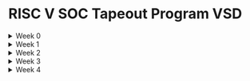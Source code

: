 
# RISC V SOC Tapeout Program VSD

<details>
  <summary>Week 0 </summary>

# Week 0 - Tools Installation

### **System Requirements**
- 6 GB RAM
- 50 GB HDD
- Ubuntu 20.04 or higher
- 4 vCPU

### <ins>**Yosys**</ins>
```bash
$ sudo apt-get update
$ git clone https://github.com/YosysHQ/yosys.git
$ cd yosys
$ sudo apt install make (If make is not installed please install it)
$ sudo apt-get install build-essential clang bison flex \
libreadline-dev gawk tcl-dev libffi-dev git \
graphviz xdot pkg-config python3 libboost-system-dev \
libboost-python-dev libboost-filesystem-dev zlib1g-dev
$ make config-gcc
$ make
$ sudo make install
```
![Alt Text](Images/Yosys.png)

### <ins>**Icarus Verilog**</ins>
```bash
$ sudo apt-get update
$ sudo apt-get install iverilog
```
![Alt Text](Images/IcarusVerilog.png)

### <ins>**Gtkwave**</ins>
```bash
$ sudo apt-get update
$ sudo apt install gtkwave
```
![Alt Text](Images/gtkwave.png)

</details>

<details>
  <summary>Week 1 </summary>


   <details>
       <summary>Day 1 </summary>

## **Day 1 - Introduction to Verilog RTL Design and Synthesis**

### <ins>**Introduction to open-source simulator Iverilog**</ins>

Folder structure of the git clone:
- `lib` - will contain sky130 standard cell library
- `my_lib/verilog_models` - will contain standard cell verilog model
- `verilog_files` -contains the lab experiments source files

![Alt Text](Images/IverilogFlow.png)


Example of a design good_mux.v 

```
module good_mux (input i0 , input i1 , input sel , output reg y);
always @ (*)
begin
	if(sel)
		y <= i1;
	else 
		y <= i0;
end
endmodule
```
Example of a testbench tb_good_mux.v 

```
`timescale 1ns / 1ps
module tb_good_mux;
	// Inputs
	reg i0,i1,sel;
	// Outputs
	wire y;

        // Instantiate the Unit Under Test (UUT)
	good_mux uut (
		.sel(sel),
		.i0(i0),
		.i1(i1),
		.y(y)
	);

	initial begin
	$dumpfile("tb_good_mux.vcd");
	$dumpvars(0,tb_good_mux);
	// Initialize Inputs
	sel = 0;
	i0 = 0;
	i1 = 0;
	#300 $finish;
	end

always #75 sel = ~sel;
always #10 i0 = ~i0;
always #55 i1 = ~i1;
endmodule
```
Command to run the design and testbench
```
iverilog good_mux.v tb_good_mux.v
```
The output of the iverilog is a .vcd file and a.out file is created. By executing a.out iverilog dump the vcd file.

### <ins>**Introduction to GTKWave**</ins>

Gtkwave will be used to generate the waveforms and display in visual format.

Command to view the vcd file in gtkwave 
```
gtkwave tb_good_mux.vcd
```
The waveform in gtwave is shown below


![Alt Text](Images/IverilogFlow.png)

### <ins>**Introduction to Yosys**</ins>

It is the synthesizer used to convert RTL to netlist.
Netlist should be the same as the Design but represented in the form of standard cells.
The same testbench can be used to verify RTL and Synthesized Netlist.


![Alt Text](Images/YosysFlow.png)

### <ins>**Introduction to Logic Synthesis**</ins>


![Alt Text](Images/SynthesisIllustration.png)

### <ins>**Lab using Yosys and Sky130 PDKs**</ins>


</details>

<details>
  <summary>Day 2 </summary>

	
## **Day 2 - Timing libs, Hierarchical vs Flat Synthesis and Efficient Flop Coding Styles**

### <ins>** Introduction to timing .libs**</ins>

Libraries are characterized based on PVT (process, voltage, temperature) \
Process -> Variations due to fabrication \
Voltage -> Variations due to voltage \
Temperature -> Variations due to temperature 

As seen in the screenshot below \
tt stands for typical in the .lib name \
025C stands for temperature of 25 C in the .lib name \
1v80 stands for voltage of 1.8V in the .lib name

![Alt Text](Images/LibraryFile.png)

-cell defines the beginning of the cell. Other information of cells mentioned are:
- Leakage power based on the combination of inputs
- Area
- Power ports
- Input capacitance
- Power associated with the pin
- Transition
- Delay

### <ins>**Hierarchical vs Flat Synthesis**</ins>

### <ins>**Hierarchical Synthesis**</ins>

Report after synthesizing multiple_modules.v. As shown below the sub_modules statistics are printed. For example, sub-module1 has 1 AND gate and sub-module2 has 1 OR gate. This is an example of Hierarchical Synthesis.

![Alt Text](Images/SubmoduleCode.png)

Hierarchy is preserved. sub_module1 and sub_module2 are instantiated separately in the synthesized Verilog netlist. Rather than seeing AND or OR gate, we see sub_modules when we run the command 'show' as shown in the screenshot.

![Alt Text](Images/SubmodeleBlock.png)

If we look into the sub_module2 in synthesized netlist 'multiple_modules_hier.v', we see that rather than OR gate, the inputs a & b, pass through the inverter and then NAND gate. It is because in CMOS, stacking PMOS, which happens in 'OR' gate is bad as PMOS has lower mobility and always have to be wider to get some meaningful output. The next step is to check .lib file for the answer.

### <ins>**Flat Synthesis**</ins>

The design can be flattened by using the command `flatten`.

Screenshot shows the command, synthesized netlist and the logical diagram.

![Alt Text](Images/FlattenImage.png)

### <ins>**Sub-module Level Synthesis**</ins>

RTL (Register Transfer Level) designs are often modular, with various functional blocks or sub-modules. Sub-module level synthesis allows each of these sub-modules to be synthesized independently.

Why is the sub-module level synthesis necessary?

- Optimization and Area Reduction: By synthesizing sub-modules separately, the synthesis tool can optimize each one individually. It performs logic optimization, technology mapping, and area minimization for each sub-module. This leads to more efficient use of resources and reduced overall chip area.
- Resuability: Each submodule can be designed, verified, and optimized independently. They can be reused in a large design multiple times saving time and enhancing efficiency. 
- Parallel Processing: Different sub-modules can be synthesized concurrently, improving efficiency. For large designs, parallel synthesis significantly reduces turnaround time.

The commands to run sub-module synthesis
```
read_liberty -lib ../lib/sky130_fd_sc_hd__tt_025C_1v80.lib
read_verilog multiple_modules.v
synth -top sub_module1
abc -liberty ../lib/sky130_fd_sc_hd__tt_025C_1v80.lib
show
```

The screenshot shows that when sub_module1 is synthesized, only AND gate is generated. 

![Alt Text](Images/Submodel1.png)

### <ins>**Various Flop Coding Styles and Optimization**</ins>

### <ins>**Why do we need flops and how do they prevent glitches in the circuit?**</ins>

Glitches can occur in digital circuits due to various reasons such as signal delays, noise, or timing issues. Flops prevent glitches during the operation in the following ways:

- Synchronization: Flops are edge-triggered devices, meaning they respond only to transitions of the input signal (e.g., rising edge, falling edge). This synchronization ensures that the output changes only at specific points, reducing the likelihood of glitches caused by transient signal variations.
- Timing Control: Flops are typically controlled by a clock signal, ensuring that all circuit operations occur synchronously. This eliminates timing issues that could lead to glitches due to data arriving at different times.

![Alt Text](Images/WhyFlops.png)

### <ins>**Different types of flops**</ins>

To initialize flops, we need to `set` and `reset` which can be synchronous or asynchronous.

![Alt Text](Images/TypesOfFlop.png)


The screenshot below shows DFF with asynchronous reset HDL simulation in Iverilog and  waveform display in GTKwave. Irrespective of the clock and d, as soon as async_reset=1, q=0.

![Alt Text](Images/DffAsyncresWave.png)

### <ins>**Synthesizing flops**</ins>

The command to synthesize ***DFF with asynchronous reset*** as an example
```
read_liberty -lib ../lib/sky130_fd_sc_hd__tt_025C_1v80.lib
read_verilog dff_asyncres.v
synth -top dff_asyncres
dfflibmap -liberty ../lib/sky130_fd_sc_hd__tt_025C_1v80.lib
abc -liberty ../lib/sky130_fd_sc_hd__tt_025C_1v80.lib
show
```
![Alt Text](Images/DffAsyncresBlock.png)


On synthesizing ***DFF with synchronous reset*** we get NOR gate with inverted `d` as shown in the screenshot below. However,on evaluating the boolean expression, we reached the same logic realization. 


![Alt Text](Images/DffSyncresBlock.png)


### <ins>**Synthesizing mult2 (multiply by 2)**</ins>

 
To implement `y[3:0] = 2*a[2:0]`, we append a `1'b0 `to the `a[2:0]` i.e, `y[3:0] = {a[2:0],0}`. This is also equal to left shift the input bits by 1.
This can be realized by just wiring.
So we expect no hardware which is also seen in the screenshot below, analysis after synthesis and show. The command 'abc' is not required for mapping when there are no cells.

![Alt Text](Images/Mul2Block.png)

### <ins>**Synthesizing mult9 (multiply by 9 or 8+1)**</ins>

`y=9*a` can be considered `8*a+1*a`
To implement `y[5:0] = 9*a[2:0]`, we append `000` to `a[2:0]` and then add `a` i.e, `y[5:0] = {a[2:0],000} + a[2:0]`.
This can be realized just by wiring.
So we expect no hardware which is also seen in the screenshot below, analysis after synthesis and show. The command 'abc' is not required for mapping when there are no cells.

![Alt Text](Images/Mul8Block.png)

</details>

<details>
	<summary>Day 3</summary>
	
## **Day 3 - Combinational and Sequential Optimizations**

### <ins>**Introduction to Optimizations**</ins>

### <ins>**Combinational Logic Optimization**</ins>

It means squeezing the logic to get the most optimized design in terms of area and power. the most commonly used techniques are:
1) Constant propagation using direct optimization
2) Boolean logic optimization using K-map and Quine McKlusky

An example of constant propagation optimization is highlighted below.

![Alt Text](Images/ConstantPropagation.png)

An example of boolean optimization is highlighted below.

![Alt Text](Images/BooleanLogicOptimization.png)

### <ins>**Sequential Logic Optimization**</ins>

The technqiues used are:

1) Basic
   - Sequential constant propagation
2) Advanced (not covered as part of lab)
   - Static optimization
   - Retiming
   - Sequential logic cloning (floorplan aware synthesis)

An example of sequential constant propagation is highlighted below of DFF with asynchronous reset where D input is grounded. To note, the same technique cannot be applied to DFF with the asynchronous set because while `Q=1` when `Set=1`, but `Q=0` at `Set=0` at the next CLK pulse. Q is dependent not only on Set but also on the clock edge.

![Alt Text](Images/SequentialConstant.png)

Retiming is a technique to improve the performance of the circuit.

![Alt Text](Images/StateOpt.png)

### <ins>**Combinational Logic Optimizations**</ins>

Commands for optimization

```
opt_clean -purge
```
### <ins>**Optimization of opt_check.v**</ins>

Syntax for opt_check.v
```
module opt_check (input a , input b , output y);
        assign y = a?b:0;
endmodule
```
For opt_check.v the assignment `y = a?b:0` reduces to `y = ab`. The screenshot shown below explains this

![Alt Text](Images/OptCheck.png)

The logic implementation after synthesis for opt_check.v is shown below, showing only AND gate.

![Alt Text](Images/OptCheckBlock.png)


### <ins>**Optimization of opt_check2.v**</ins>

Syntax for opt_check2.v
```
module opt_check2 (input a , input b , output y);
        assign y = a?1:b;
endmodule
```
For opt_check2.v the assignment `y = a?1:b` reduces to `y = a + b`. 

The logic implementation after synthesis for opt_check2.v is shown below, showing only OR gate.

![Alt Text](Images/OptCheck2Block.png)

### <ins>**Optimization of opt_check3.v**</ins>

Syntax for opt_check3.v
```
module opt_check3 (input a , input b, input c , output y);
	assign y = a?(c?b:0):0;
endmodule
```
For opt_check.v the assignment `y = a?(c?b:0):0` reduces to `y = abc`. The screenshot shown below explains this.

![Alt Text](Images/OptLogic.png)

The logic implementation after synthesis for opt_check3.v is shown below, showing 3 input AND gate.

![Alt Text](Images/OptCheck3Block.png)

### <ins>**Optimization of multiple_module_opt.v**</ins>

Syntax of multiple_module_opt.v
```
module sub_module1(input a , input b , output y);
 assign y = a & b;
endmodule

module sub_module2(input a , input b , output y);
 assign y = a^b;
endmodule

module multiple_module_opt(input a , input b , input c , input d , output y);
wire n1,n2,n3;

sub_module1 U1 (.a(a) , .b(1'b1) , .y(n1));
sub_module2 U2 (.a(n1), .b(1'b0) , .y(n2));
sub_module2 U3 (.a(b), .b(d) , .y(n3));

assign y = c | (b & n1); 
endmodule
```
The logic implementation after synthesis for multiple_module_opt.v is shown below.

![Alt Text](Images/MultipleModuleOpt.png)

### <ins>**Sequential Logic Optimizations**</ins>

Both the dff_const1.v and dff_const2 are explained below.

![Alt Text](Images/SequentialLogics.png)

### <ins>**Optimizing dff_const1.v**</ins>

Syntax for dff_const1.v
```
module dff_const1(input clk, input reset, output reg q);
always @(posedge clk, posedge reset)
begin
	if(reset)
		q <= 1'b0;
	else
		q <= 1'b1;
end

endmodule
```
For dff_const1.v, `q=0` as long as `reset=1`. However, when `reset=0` `q` doesn't immediately becomes `1` rather at the next rising edge of the `clk` as shown below. ***So the optimization cannot be applied***.

![Alt Text](Images/TbDffConst1.png)

The commands to run the synthesis
```
read_liberty -lib ../lib/sky130_fd_sc_hd__tt_025C_1v80.lib
read_verilog dff_const1.v
synth -top dff_const1
dfflibmap -liberty ../lib/sky130_fd_sc_hd__tt_025C_1v80.lib
abc -liberty ../lib/sky130_fd_sc_hd__tt_025C_1v80.lib
show
```

The logic implementation after synthesis for dff_const1.v is shown below.

![Alt Text](Images/DffConst1Block.png)

***complete dff_const2,4,5***

### <ins>**Optimizing dff_const3.v**</ins>

Syntax for dff_const3.v
```
module dff_const3(input clk, input reset, output reg q);
reg q1;

always @(posedge clk, posedge reset)
begin
	if(reset)
	begin
		q <= 1'b1;
		q1 <= 1'b0;
	end
	else
	begin
		q1 <= 1'b1;
		q <= q1;
	end
end

endmodule
```
For dff_const3.v, there are two flops.  `q1=0` as long as `reset=1`. However, when `reset=0` `q1` doesn't immediately becomes `1` rather at the next rising edge of the `clk` with some propagation delay as shown below. `q=1` as long as `reset=1`, acting as `set` rather than `reset`. However, when `reset=0` `q` samples `q1` as `0` as there are some propagation delay for `q1`as shown below. At the next `clk` edge `q` samples `q1` as `1`.
***So the optimization cannot be applied***.

![Alt Text](Images/DffConst3Logic.png)

The command to run HDL simulation
```
iverilog dff_const3.v tb_dff_const3.v
./a.out
gtkwave tb_dff_const3.vcd
```
The HDL simulation is shown below.

![Alt Text](Images/DffConst3Wave.png)

The commands to run the synthesis
```
read_liberty -lib ../lib/sky130_fd_sc_hd__tt_025C_1v80.lib
read_verilog dff_const3.v
synth -top dff_const3
dfflibmap -liberty ../lib/sky130_fd_sc_hd__tt_025C_1v80.lib
abc -liberty ../lib/sky130_fd_sc_hd__tt_025C_1v80.lib
show
```

The logic implementation after synthesis for dff_const3.v is shown below.

![Alt Text](Images/DffConst3Block.png)

### <ins>**Sequential Optimzations for Unused Outputs**</ins>

### <ins>**Optimization of Case1: 3-bit Up Counter with q[0] used (counter_opt.v)**</ins>

Example of a counter where bits at the position of [2] and [1] are unused.

```
module counter_opt (input clk , input reset , output q);
reg [2:0] count;
assign q = count[0];

always @(posedge clk ,posedge reset)
begin
	if(reset)
		count <= 3'b000;
	else
		count <= count + 1;
end

endmodule
```
The screenshot explains the logic of the counter. Only q[0] is used. ***So the optimization can be applied***.

![Alt Text](Images/Opt.png)


</details>

<details>

 <summary>Day 4 </summary>
 
## **Day 4 - GLS, Blocking vs Non-blocking and Synthesis-Simulation Mismatch**

### <ins>**GLS, Synthesis-Simulation Mismatch, and Blocking/Non-blocking Statements**</ins>

### <ins>**Why is Gate Level Simulation (GLS) necessary?**</ins>

- Verify the correctness of the design after synthesis
- Ensure the timing of the design is met which is done with delay annotation (timing aware)

![Alt Text](Images/GLSUsingIverilog.png)
  
### <ins>**Synthesis Simulation Mismatches**</ins>

It happens because of the following reasons
- Missing sensitivity list
- Blocking vs non-blocking assignments
- Non-standard verilog coding

### <ins>**(1) Missing sensitivity list**</ins>

As shown in the screenshot below, `always` block is evaluated only when `sel` is changing. So output `y` is not evaluated when `sel` is not changing although `i0` and `i1` are changing. Rather it acts like a latch. The code on the right side represents the correct design coding for `mux`. In this case `always` is evaluated for any signal changes. 

![Alt Text](Images/MissingList.png)

### <ins>**(2) Blocking vs Non-blocking Assignments**</ins>

 ### <ins>**Blocking Statements**</ins>
 
 - Represented by `=`
 - Executes the statements in the order it is written inside always block
 - So the first statement is evaluated before the second statement

### <ins>**Non-Blocking Statements**</ins>

- Represented by `<=`
- Executes all the RHS when always block is entered and assigns to LHS
- Parallel execution

   The left side of the screenshot below gives us the correct execution. While the right side can lead to serious issues as `d` is assigned to `q` directly. ***So choosing non-blocking statements is best practice*** (highlighted in the screenshot below).

![Alt Text](Images/CaveatsWithBlocking.png)

 ### <ins>**Blocking Statements Leading to Synthesis Simulation Mismatch**</ins>

In the code shown below, `y` gets the old `q0` value. This will mimic delay or flop. But when you synthesize, there will be no flop. If the order is changed (right side code), latest value of `q0` is assigned to `y`. 

When synthesized, both will lead to the same circuit. However, simulation will result in different behavior. For the left side of the code, `y` gets the old `q0` value and for the right side of the code, `y` gets the latest `q0` value leading to a synthesis simulation mismatch. 

This issue is resolved by using ***non-blocking statements***.

![Alt Text](Images/Caveat.png)

### <ins>**Labs on GLS and Synthesis-Simulation Mismatch**</ins>

### <ins>**Ternary operator MUX (ternary_operator_mux.v)**</ins>

The Verilog code of ternary_operator_mux.v
```
module ternary_operator_mux (input i0 , input i1 , input sel , output y);
	assign y = sel?i1:i0;
	endmodule
```
The command to run HDL simulation
```
iverilog ternary_operator_mux.v tb_ternary_operator_mux.v
./a.out
gtkwave tb_ternary_operator_mux.vcd
```
HDL Simulation waveform of ternary_operator_mux.v is shown in the screenshot below

![Alt Text](Images/TernaryWave.png)

The commands to run the synthesis for ternary_operator_mux.v
```
read_liberty -lib ../lib/sky130_fd_sc_hd__tt_025C_1v80.lib
read_verilog ternary_operator_mux.v
synth -top ternary_operator_mux
abc -liberty ../lib/sky130_fd_sc_hd__tt_025C_1v80.lib
show
write_verilog ternary_operator_mux_net.v
```

![Alt Text](Images/TernarayBlock.png)

The commands to do GLS for ternary_operator_mux.v
```
iverilog ../my_lib/verilog_model/primitives.v ../my_lib/verilog_model/sky130_fd_sc_hd.v ternary_operator_mux_net.v tb_ternary_operator_mux.v
./a.out
gtkwave tb_ternary_operator_mux.vcd
```
The GLS output is shown below.

![Alt Text](Images/TernaryGLSWave.png)

### <ins>**Bad MUX (bad_mux.v)**</ins>

The `always` block is executed only at `sel` signal. It works like a flop rather than mux.
The Verilog code of bad_mux.v
```
module bad_mux (input i0 , input i1 , input sel , output reg y);
always @ (sel)
begin
	if(sel)
		y <= i1;
	else 
		y <= i0;
end
endmodule
```

The command to run HDL simulation
```
iverilog bad_mux.v tb_bad_mux.v
./a.out
gtkwave tb_bad_mux.vcd
```
HDL Simulation waveform of bad_mux.v is shown in the screenshot below

![Alt Text](Images/BadMuxWave.png)

The commands to run the synthesis for bad_mux.v.
```
read_liberty -lib ../lib/sky130_fd_sc_hd__tt_025C_1v80.lib
read_verilog bad_mux.v
synth -top bad_mux
abc -liberty ../lib/sky130_fd_sc_hd__tt_025C_1v80.lib
show
write_verilog bad_mux_net.v
```

The synthesis report shows it is still inferring the mux but not the flop.

![Alt Text](Images/BadMuxBlock.png)

The commands to do GLS for bad_mux.v
```
iverilog ../my_lib/verilog_model/primitives.v ../my_lib/verilog_model/sky130_fd_sc_hd.v bad_mux_net.v tb_bad_mux.v
./a.out
gtkwave tb_bad_mux.vcd
```
The GLS output is shown below. This shows correct functionality which is different from HDL simulation, leading to ***synthesis simulation mismatch***.

![Alt Text](Images/BadMuxGLSWave.png)

### <ins>**Labs on Synthesis-Simulation Mismatch for Blocking Statements**</ins>

### <ins>**Blocking Caveat (blocking_caveat.v)**</ins>

The logic to simulate is shown below.

![Alt Text](Images/BlockingCaveats.png)

The Verilog code of blocking_caveat.v
```
module blocking_caveat (input a , input b , input  c, output reg d); 
reg x;
always @ (*)
begin
	d = x & c;
	x = a | b;
end
endmodule
```

The command to run HDL simulation
```
iverilog blocking_caveat.v tb_blocking_caveat.v
./a.out
gtkwave tb_blocking_caveat.vcd
```
HDL Simulation waveform of blocking_caveat.v is shown in the screenshot below. `d` takes the old value of `x` causing incorrect functionality.

![Alt Text](Images/BlockingCaveatsWave.png)


The commands to run the synthesis for bad_mux.v.
```
read_liberty -lib ../lib/sky130_fd_sc_hd__tt_025C_1v80.lib
read_verilog blocking_caveat.v
synth -top blocking_caveat
abc -liberty ../lib/sky130_fd_sc_hd__tt_025C_1v80.lib
show
write_verilog blocking_caveat_net.v
```

The synthesis report and logic synthesis is shown below.

![Alt Text](Images/BlockingCaveatsBlock.png)


The commands to do GLS for bad_mux.v
```
iverilog ../my_lib/verilog_model/primitives.v ../my_lib/verilog_model/sky130_fd_sc_hd.v blocking_caveat_net.v tb_blocking_caveat.v
./a.out
gtkwave tb_blocking_caveat.vcd
```
The GLS output is shown below. In this case, `d` takes the current value of `x` causing incorrect functionality.The waveform shows correct functionality which is different from HDL simulation, leading to ***synthesis simulation mismatch***.

![Alt Text](Images/BlockingCaveatsGLSWave.png)

</details>

<details>

 <summary>Day 5 </summary>

 ## **Day 5- Optimization in Synthesis**

### <ins>**If-Case Constructs**</ins>

### <ins>**Understanding If Statements in Hardware Context**</ins>

When we write an `if` statement in Verilog, we're not just creating a conditional check - we're describing hardware behavior. The synthesis tool interprets these constructs and creates actual digital circuits.

### <ins>**Priority Logic Architecture**</ins>

```
// This RTL description...
always @(*) begin
    if (condition1)
        output = input1;
    else if (condition2)
        output = input2;
    else if (condition3)
        output = input3;
    else
        output = default_value;
end
```

 Creates a **priority encoder** followed by a **multiplexer chain** in hardware. The first condition has the highest priority, and the evaluation proceeds sequentially until a match is found.

### <ins>**The Latch Inference Trap**</ins>

The most critical issue in synthesis occurs when we write incomplete conditional statements:

```
// Creates unwanted latch
always @(*) begin
    if (en)t
        data_out = data_in;
    // Missing else clause!
end
```

**Why does this happen?** When `enable` is false, the synthesis tool doesn't know what value `data_out` should take. To maintain the previous value, it infers a **D-latch** - creating sequential behavior in what should be combinational logic.

### <ins>**Proper Combinational Logic**</ins>

```
// Complete specification
always @(*) begin
    if (enable)
        data_out = data_in;
    else
        data_out = 1'b0;  // Explicit default
end
```

### <ins>**When Latches Are Acceptable**</ins>

In sequential circuits, incomplete if statements are often intentional:

```
//  Sequential counter logic
always @(posedge clk or posedge reset) begin
    if (reset)
        counter <= 0;
    else if (increment)
        counter <= counter + 1;
    // No else needed - register holds value
end
```
---

### <ins>**Case Statements: Parallel Selection Logic**</ins>

Case statements provide a different approach to multi-way selection, synthesizing into **multiplexers** rather than priority logic.

### <ins>**Basic Multiplexer Implementation**</ins>

```
always @(*) begin
    case (selector)
        2'b00: output = input0;
        2'b01: output = input1;
        2'b10: output = input2;
        2'b11: output = input3;
    endcase
end
```

This creates a clean 4:1 multiplexer in hardware - much more efficient than equivalent if-else chains for parallel selection.

### <ins>**Three Critical Pitfalls**</ins>

### <ins>**Caveat 1: Incomplete Case Coverage**</ins>

```
// Missing cases
case (select)
    2'b00: y = a;
    2'b01: y = b;
    // What happens for 2'b10 and 2'b11?
endcase
```
**Solution:** Always include a `default` case to handle uncovered conditions.

### <ins>**Caveat 2: Partial Assignment**</ins>

```
// Inconsistent assignments
case (mode)
    2'b00: begin
        x = data1;
        y = data2;  // Both assigned
    end
    2'b01: begin
        x = data3;  // y not assigned - latch inferred!
    end
endcase
```
**Solution:** Ensure all outputs are assigned in every case branch.

### <ins>**Caveat 3: Overlapping Cases**</ins>

```
// Ambiguous specification
case (sel)
    2'b00: y = a;
    2'b01: y = b;
    2'b10: y = c;
    2'b1?: y = d;  // Overlaps with 2'b10!
endcase
```

Unlike if-else statements (which have built-in priority), overlapping cases create undefined behavior.

### <ins>**Incomplete If Analysis**</ins>

We begin our practical investigation with two critical test cases that demonstrate latch inference in action.

### <ins>**Experiment: incomp_if.v**</ins>

```
module incomp_if (input i0, i1, i2, output reg y);
always @(*) begin
    if(i0)
        y <= i1;
    // Deliberately incomplete
end
endmodule
```

**Laboratory Procedure:**

```
# RTL Simulation
iverilog incomp_if.v tb_incomp_if.v
./a.out
gtkwave tb_incomp_if.vcd
```

![Alt Text](Images/IncompIfWave.png)

**Observations from RTL Simulation:** The waveform shows expected behavior - when `i0` is high, `y` follows `i1`. When `i0` is low, `y` maintains its previous value.

**Synthesis Analysis:**

```
# Yosys Synthesis Flow
read_liberty -lib ../my_lib/lib/sky130_fd_sc_hd__tt_025C_1v80.lib
read_verilog incomp_if.v
synth -top incomp_if
abc -liberty ../my_lib/lib/sky130_fd_sc_hd__tt_025C_1v80.lib
show
```

![Alt Text](Images/IncompIfBlock.png)

**Critical Discovery:** The synthesis output reveals a D-latch connected to a multiplexer. This is hardware we didn't intend to create! The latch enables the "memory" behavior observed in simulation.

**GLS Wave**

```
iverilog ../my_lib/verilog_model/primitives.v ../my_lib/verilog_model/sky130_fd_sc_hd.v incomp_if_net.v tb_incomp_if.v
./a.out
gtkwave tb_incomp_if.vcd
```

### <ins>**Experiment: incomp_if2.v**

```
module incomp_if2 (input i0, i1, i2, i3, output reg y);
always @(*) begin
    if(i0)
        y <= i1;
    else if (i2)
        y <= i3;
    // Still incomplete - no final else
end
endmodule
```

![Alt Text](Images/IncompIf2Wave.png)

**Synthesis Analysis:**

```
# Yosys Synthesis Flow
read_liberty -lib ../my_lib/lib/sky130_fd_sc_hd__tt_025C_1v80.lib
read_verilog incomp_if2.v
synth -top incomp_if2
abc -liberty ../my_lib/lib/sky130_fd_sc_hd__tt_025C_1v80.lib
show
```

![Alt Text](Images/IncompIf2Block.png)

### <ins>**Case Statement Exploration**</ins>

Our investigation continues with systematic analysis of case statement behaviors and their synthesis implications.

### <ins>**Experiment: incomp_case.v**</ins>

```
module incomp_case (input i0, i1, i2, input [1:0] sel, output reg y);
always @(*) begin
    case(sel)
        2'b00: y = i0;
        2'b01: y = i1;
        // Missing 2'b10 and 2'b11 cases
    endcase
end
endmodule
```

**Lab Procedure**

```
# RTL Simulation
iverilog incomp_case.v tb_incomp_case.v
./a.out
gtkwave tb_incomp_case.vcd
```
![Alt Text](Images/IfcompCaseWave.png)


**Synthesis Analysis:**

```
# Yosys Synthesis Flow
read_liberty -lib ../my_lib/lib/sky130_fd_sc_hd__tt_025C_1v80.lib
read_verilog incomp_case.v
synth -top incomp_case
abc -liberty ../my_lib/lib/sky130_fd_sc_hd__tt_025C_1v80.lib
write_verilog -noattr incomp_case_net.v
show
```
![Alt Text](Images/InCompCaseBlock.png)

**Synthesis Result:** Similar to incomplete if statements, the missing cases result in latch inference. The synthesized circuit includes memory elements for the uncovered selector values.


**GLS Wave**

```
iverilog ../my_lib/verilog_model/primitives.v ../my_lib/verilog_model/sky130_fd_sc_hd.v incomp_if_net.v tb_incomp_if.v
./a.out
gtkwave tb_incomp_if.vcd
```
![Alt Text](Images/IncompCaseGLSWave.png)

### <ins>**Experiment: comp_case.v (Complete Case)**</ins>

```
module comp_case (input i0, i1, i2, input [1:0] sel, output reg y);
always @(*) begin
    case(sel)
        2'b00: y = i0;
        2'b01: y = i1;
        default: y = i2;  // Covers remaining cases
    endcase
end
endmodule
```
**Lab Procedure**

```
# RTL Simulation
iverilog comp_case.v tb_comp_case.v
./a.out
gtkwave tb_incomp_case.vcd
```
![Alt Text](Images/CompCaseWave.png)


**Synthesis Analysis:**

```
# Yosys Synthesis Flow
read_liberty -lib ../my_lib/lib/sky130_fd_sc_hd__tt_025C_1v80.lib
read_verilog comp_case.v
synth -top comp_case
abc -liberty ../my_lib/lib/sky130_fd_sc_hd__tt_025C_1v80.lib
write_verilog -noattr comp_case_net.v
show
```
![Alt Text](Images/CompCaseBlock.png)

**Synthesis Result:** Clean multiplexer implementation with no latches. This demonstrates the importance of complete case coverage.

**GLS Wave**

```
iverilog ../my_lib/verilog_model/primitives.v ../my_lib/verilog_model/sky130_fd_sc_hd.v incomp_if_net.v tb_incomp_if.v
./a.out
gtkwave tb_incomp_if.vcd
```
![Alt Text](Images/CompCaseGLSWave.png)


### <ins>**Experiment: bad_case.v (Overlapping Cases)**</ins>

```
module bad_case (input i0, i1, i2, i3, input [1:0] sel, output reg y);
always @(*) begin
    case(sel)
        2'b00: y = i0;
        2'b01: y = i1;
        2'b10: y = i2;
        2'b1?: y = i3;  // Wildcard overlaps with 2'b10
    endcase
end
endmodule
```
**Lab Procedure**

```
# RTL Simulation
iverilog bad_case.v tb_bad_case.v
./a.out
gtkwave tb_bad_case.vcd
```
![Alt Text](Images/BadCaseWave.png)


**Synthesis Analysis:**

```
# Yosys Synthesis Flow
read_liberty -lib ../my_lib/lib/sky130_fd_sc_hd__tt_025C_1v80.lib
read_verilog bad_case.v
synth -top bad_case
abc -liberty ../my_lib/lib/sky130_fd_sc_hd__tt_025C_1v80.lib
write_verilog -noattr comp_case_net.v
show
```
![Alt Text](Images/BadCaseBlock.png)


**Critical Insight:** The wildcard pattern `2'b1?` matches both `2'b10` and `2'b11`, creating ambiguity. Synthesis tools may resolve this differently than simulation, leading to **functional mismatches**.

**GLS Wave**

```
iverilog ../my_lib/verilog_model/primitives.v ../my_lib/verilog_model/sky130_fd_sc_hd.v incomp_if_net.v tb_incomp_if.v
./a.out
gtkwave tb_incomp_if.vcd
```
![Alt Text](Images/BadCaseGLSWave.png)

### <ins>**Experiment: partial_case_assign.v**</ins>

```
module partial_case_assign (input i0, i1, i2, input [1:0] sel, 
                           output reg y, x);
always @(*) begin
    case(sel)
        2'b00: begin
            y = i0;
            x = i2;  // Both outputs assigned
        end
        2'b01: y = i1;  // Only y assigned - x gets latch!
        default: begin
            x = i1;
            y = i2;
        end
    endcase
end
endmodule
```
![Alt Text](Images/PartialCaseBlock.png)

**Synthesis Analysis:** The output reveals **mixed behavior** - `y` is purely combinational, while `x` has a latch for the `2'b01` case. This creates a circuit with both combinational and sequential elements from a single always block.

</details>
</details>



<details>
  <summary>Week 2 </summary>

# Week 2 - BabySoc Fundamentals and Functional Modelling

 <details>
  <summary> Theory </summary>

  # Problem Statement
This project delves into designing a compact, open-source **System on Chip (SoC)** based on **RVMYTH**, a RISC-V-based processor core. The SoC integrates a **Phase-Locked Loop (PLL)** for precise clock generation and control, alongside a **10-bit Digital-to-Analog Converter (DAC)** for interfacing with external analog systems. By converting digital signals into analog, this DAC allows BabySoC to communicate with devices that accept analog inputs, such as televisions and mobile phones, enabling output in the form of audio or video. Ultimately, this Sky130-technology-based SoC aims to provide a highly documented, educational platform for learning and experimentation in digital-analog interfacing.

<details>
<summary>1. Understanding System on a Chip (SoC)</summary>

   A **System on a Chip (SoC)** is like a mini-computer built on a single chip. Instead of needing separate parts for each function, an SoC combines everything into one small package. This makes it especially useful for devices where space, power, and efficiency are important, like smartphones, smartwatches, and tablets. Let's break down what an SoC includes and why it's essential:

### Key Parts of an SoC

1. **CPU (Central Processing Unit)**:
   - The brain of the SoC, handling all main instructions and decisions.
   - Manages tasks like calculations, data processing, and running applications.

2. **Memory**:
   - **RAM** (Random Access Memory) for temporarily storing data as you use the device.
   - **ROM** or **Flash Storage** for keeping information saved even when the device is off.

3. **I/O Ports (Input/Output)**:
   - Connects the SoC to other parts or devices, like a camera, USB, or even your headphones.
   - These ports let the SoC send and receive data externally.

4. **Graphics Processing Unit (GPU)**:
   - Responsible for creating visuals on your screen.
   - Used for gaming, watching videos, or any activity involving images or animations.

5. **Digital Signal Processor (DSP)**:
   - Specialized in processing audio and video signals.
   - Helps with tasks like noise reduction in phone calls or enhancing video quality.

6. **Power Management**:
   - Regulates power usage within the SoC, making sure the chip operates efficiently.
   - This is crucial for extending battery life in portable devices.

7. **Special Features**:
   - Additional features may include Wi-Fi, Bluetooth, and even security modules for safe data handling.
   - These features vary depending on the specific purpose of the SoC.

### Why SoCs Are Awesome

- **Space Saving**: By combining everything into one chip, SoCs help make devices smaller and more portable.
- **Energy Efficient**: Because all the parts are so close together, they use less power, which is especially important for battery-operated devices.
- **High Performance**: Since data doesn't have to travel far, SoCs can process information faster.
- **Cost Effective**: Building a single chip is often cheaper than using multiple parts, reducing the cost for manufacturers and, ultimately, for consumers.
- **Reliable**: Fewer parts mean fewer points of failure, making devices with SoCs generally more dependable.

### Where You’ll Find SoCs

- **Smartphones & Tablets**: Almost all modern mobile devices use SoCs because of their compact size and efficiency.
- **Wearables**: Devices like smartwatches rely on SoCs for their small size and low power use.
- **IoT Gadgets**: Internet of Things devices, like smart home sensors, often use SoCs to handle tasks like monitoring and connecting to Wi-Fi.
- **Cars, TVs, and More**: Embedded systems in cars, TVs, and appliances may also use SoCs to manage their internal functions.

### Some Popular SoCs You Might Know

- **Apple A-Series**: Powers iPhones and iPads.
- **Qualcomm Snapdragon**: Found in many Android phones.
- **Samsung Exynos**: Built for Samsung devices.
- **NVIDIA Tegra**: Powers devices like the Nintendo Switch.

### Challenges with SoCs

- **Complex Design**: Creating an SoC is complicated. Combining multiple functions in one small space requires advanced design skills.
- **Heat Issues**: Packing many components together can lead to overheating. SoCs need cooling solutions to work well over time.
- **Less Flexibility**: Once an SoC is designed, it’s hard to change. This is because each SoC is built for specific tasks or devices.

![Alt Text](Images/ChallengesWithSoc.jpg)


---

In summary, **System on a Chip (SoC)** technology allows us to create powerful, efficient, and compact devices by combining multiple components into one chip. This is why our phone, smartwatch, and even some household appliances can do so much in such a small package.
</details>

<details>
<summary>2. Types of SoCs</summary>

   - **Microcontroller-based SoC**: These SoCs are built around a microcontroller, designed for simple control tasks in everyday devices. Known for their low power usage and efficiency, they’re perfect for applications like home appliances, car systems, and IoT devices, where processing needs are minimal, and power savings are essential.

   - **Microprocessor-based SoC**: This type features a microprocessor, which can handle more demanding tasks and run operating systems. Commonly used in smartphones and tablets, microprocessor-based SoCs manage multiple tasks and support complex applications, providing the higher processing power necessary for interactive and data-intensive applications.

   - **Application-Specific SoC**: Custom-designed for specific, high-performance tasks, these SoCs excel in areas like graphics processing, network management, and multimedia applications. Optimized for speed and efficiency in their designated roles, they’re often used in graphics cards, AI hardware, and specialized industrial or financial systems that require precise, fast processing.

   ### SoC Design Flow
    
  
![Alt Text](Images/SocDesignFlow.png) 


</details>

<details>
<summary>3. Introduction to VSDBabySoC</summary>


VSDBabySoC is a compact yet highly capable System on Chip (SoC) based on the RISC-V architecture. The primary objective of designing this small-scale SoC is to facilitate the simultaneous testing of three open-source intellectual property (IP) cores for the first time while also calibrating its analog components. The VSDBabySoC incorporates an RVMYTH microprocessor, an 8x phase-locked loop (PLL) for generating a stable clock signal, and a 10-bit digital-to-analog converter (DAC) that enables communication with various analog devices.

1. **Initialization and Clock Generation**: Upon receiving an initial input signal, BabySoC activates the PLL. The PLL generates a stable and synchronized clock signal, which is essential for coordinating the activities of the RVMYTH processor and DAC. By synchronizing the system, the PLL ensures that all components operate in harmony, avoiding timing mismatches and ensuring data integrity.

2. **Data Processing in RVMYTH**: Within BabySoC, RVMYTH plays a central role in processing data. Specifically, it utilizes its `r17` register to hold and cycle through values that are used by the DAC. As RVMYTH executes instructions, it sequentially updates `r17` with new data, preparing it for analog conversion. This cyclical processing allows BabySoC to generate continuous data streams that the DAC can output.

3. **Analog Signal Generation via DAC**: The DAC receives the processed digital values from RVMYTH and converts them into an analog signal. This output, saved in a file named `OUT`, can be fed to external devices like TVs and mobile phones, which interpret the analog signals to produce sound or video. This functionality enables BabySoC to interface with consumer electronics, showcasing how digital data can drive multimedia outputs in real-world applications.


![Alt Text](Images/VSDBabySoc.png)


### BabySoC components

   - **RVMYTH (RISC-V CPU)**: RVMYTH is the brain of BabySoC, based on the open-source RISC-V design. It's a simple, customizable CPU that handles processing tasks and communicates with other parts of the SoC. This flexibility makes RVMYTH ideal for learning and experimenting with CPU architecture.

   - **Phase-Locked Loop (PLL)**: The PLL generates a stable clock signal to keep everything in BabySoC running in sync. It matches the SoC's clock with a reference frequency, ensuring reliable timing for RVMYTH and DAC. PLLs are widely used to keep signals aligned in communication and timing circuits.

   - **Digital-to-Analog Converter (DAC)**: The DAC turns digital signals from RVMYTH into analog output, like sound or video. This allows BabySoC to connect with external devices that use analog signals, such as speakers or displays.

## PLL

   - A Phase-Locked Loop (PLL) is a control system that generates an output signal whose phase is synchronized with an input signal. Both signals will have the same frequency and can either have no phase difference or a constant phase difference.
     
**Block Diagram**

![Alt Text](Images/PLLDiagram.png)

A PLL typically consists of three main components:
   - **Phase Detector:** Compares the input signal (reference) with the output signal from the oscillator and generates an error signal based on the phase difference.
   - **Loop Filter:** Usually a low-pass filter that processes the error signal to produce a control voltage.
   - **Voltage-Controlled Oscillator (VCO):** Adjusts its frequency based on the control voltage to match the input frequency.

**Functionality:**
   - The PLL aims to lock the output frequency to the input frequency, maintaining a constant phase relationship between the two signals.
   - In some cases, a frequency divider may be used in the feedback loop to produce an output that is a multiple of the reference frequency.

**Why Can’t Off-Chip Clocks Always Be Used?**

   1. Clock Distribution Delays:
      - Using a single clock source for an entire chip can lead to delays due to long wiring distances, which can affect timing.
   2. Clock Jitter:
      - Off-chip clocks may experience variations in signal timing, known as jitter, which can disrupt synchronization.
   3. Different Frequency Requirements:
      - Various blocks within the same chip may require different clock frequencies. For example, one block might need 200 MHz while another needs 100 MHz.
   4. Crystal Frequency Deviations:
      - When quartz crystals are used as clock sources, they come with a frequency error measured in parts per million (ppm).
      - A higher ppm error means that the frequency can deviate more from the desired value, affecting timing precision.
   5. Frequency Stability:
      - The stability of a crystal’s frequency can vary with temperature. Crystals with higher ppm errors are more likely to exhibit larger frequency variations when temperature changes.
   6. Total Frequency Error:
      - The overall frequency error of a crystal includes contributions from:
         - Frequency Tolerance: The initial error in frequency.
         - Frequency Stability: Variation over temperature.
         - Aging: Changes in frequency over time.
      - Higher ppm errors in any of these factors can lead to larger total frequency errors, impacting the accuracy of timing references in electronic systems.

## DAC

   - A Digital to Analog Converter (DAC) is an electronic device that converts a digital input signal (represented in binary code) into an analog output signal.
   1. Digital Signal Representation:
      - The digital input is composed of bits, specifically 0s and 1s, which represent the digital information.
   2. Structure:
      - A DAC typically has multiple binary inputs and a single analog output.
      - The number of binary inputs is usually a power of two (e.g., 2, 4, 8, 16).
   3. Types of DACs:
      - There are primarily two common types of DACs:
         - Weighted Resistor DAC: Uses resistors with different weights to convert the digital signal into an analog voltage.
         - R-2R Ladder DAC: Uses a repeating network of resistors to achieve the same effect, allowing for simpler design and easier scaling.


![Alt Text](Images/WeightedDAC.jpg)

![Alt Text](Images/R2RLadder.png)

   4. In VSDBabySoC:
      - In the VSDBabySoC design, we are utilizing a 10-bit DAC, which means it can take a digital input represented by 10 bits and convert it into an analog output.

</details>
</details>


<details>
	 <summary> Lab </summary>

## Steps to be followed for pre-synthesis modeling of BabySoC

The repo used for the reference is - https://github.com/manili/VSDBabySoC?tab=readme-ov-file#step-by-step-modeling-walkthrough

1. Make sure that the tools `iverilog` and `GTKwave` are properly installed.
2. Install `sandpiper-saas` with the following commands

   ```
   $sudo apt update
   $sudo apt install python3-pip
   $python3 -m venv myenv
   $source myenv/bin/activate
   $pip install pyyaml click sandpiper-saas
   ```
3. After installing, check if `sandpiper-saas` is present in the path with the command `which sandpiper-saas`. You should get a local path name as shown below.

   ```
   $which sandpiper-saas
   /home/shanmugapriya/myenv/bin/sandpiper-saas
   ```

4. Now we can clone this repository in an arbitrary directory (we'll choose home directory here):

   ```
   cd ~
   git clone https://github.com/manili/VSDBabySoC.git
   ```
6. RVMYTH is designed and created by the TL-Verilog language. So we need a way for compile and transform it to the Verilog language and use the 
   result in our SoC. Here the `sandpiper-saas` will help us do the job.
   
   ```
   cd VSDBabySoC
   sandpiper-saas -i ./src/module/*.tlv -o rvmyth.v --bestsv --noline -p verilog --outdir ./src/module/
   ```
  The last command translates .tlv definition of rvmyth into .v definition.

6. Create an `output` directory inside `VSDBabySoC` using the command `mkdir output`.
     
7. Compile and Simulate the design.

   ```
   iverilog -o output/pre_synth_sim.out -DPRE_SYNTH_SIM src/module/testbench.v -I src/include -I src/module
   cd output
   ./pre_synth_sim.out
   ```
     
8. Open simulation waveform in GTKwave tool

   ```
   gtkwave pre_synth_sim.out
   ```

![Alt Text](Images/InstallingSandpiper.png)

![Alt Text](Images/BabySocWave.png)


In this picture we can see the following signals:

***CLK***: This is the input CLK signal of the RVMYTH core. This signal comes from the PLL, originally. \
***reset***: This is the input reset signal of the RVMYTH core. This signal comes from an external source, originally.\
***OUT***: This is the output OUT signal of the VSDBabySoC module. This signal comes from the DAC (due to simulation restrictions it behaves like a digital signal which is incorrect), originally.\
***RV_TO_DAC[9:0]***: This is the 10-bit output [9:0] OUT port of the RVMYTH core. This port comes from the RVMYTH register #17, originally.\
***OUT***: This is a real datatype wire which can simulate analog values. It is the output wire real OUT signal of the DAC module. This signal comes from the DAC, originally. This can be viewed by changing the `Data Format` of the signal to `Analog -> Step` .

***PLEASE NOTE*** that the sythesis process does not support `real` variables, so we must use the simple `wire` datatype for the `\vsdbabysoc.OUT` instead. The iverilog simulator always behaves `wire` as a digital signal. As a result we can not see the `analog output` via `\vsdbabysoc.OUT` port and we need to use `\dac.OUT` (which is a real datatype) instead.


</details>
    
</details>

<details>
	 <summary> Week 3 </summary>

<details>
	 <summary> Post Synthesis GLS </summary>	 


## Purpose of GLS

Gate-Level Simulation (**GLS**) verifies the functionality of a design **after synthesis**.
Unlike RTL simulation, GLS runs on a **gate-level netlist**, incorporating real gate delays and mapped cells to ensure **timing accuracy** and **functional consistency**.

**Timing Verification** - Uses **SDF** (Standard Delay Format) to validate setup/hold timing and propagation delays.        
**Functional Validation** - Ensures logical correctness after synthesis and technology mapping.                               
**Tools Used** - **Yosys**, **Icarus Verilog**, **GTKWave**                                                        
**Why Important for BabySoC** - Confirms correct operation of integrated modules like **RISC-V processor**, **PLL**, and **DAC**. 


## Yosys Synthesis & Netlist Generation Flow

## Step 1: Load Standard Cell Libraries

```
read_liberty -lib /home/iraj/VLSI/VSDBabySoC/src/lib/avsdpll.lib        # PLL cell library
read_liberty -lib /home/iraj/VLSI/VSDBabySoC/src/lib/avsddac.lib        # DAC cell library
read_liberty -lib /home/iraj/VLSI/VSDBabySoC/src/lib/sky130_fd_sc_hd__tt_025C_1v80.lib  # Sky130 standard cell library
```


## Step 2: Read Verilog Design Files

```
# Top-level SoC module
read_verilog /home/iraj/VLSI/VSDBabySoC/src/module/vsdbabysoc.v

# CPU core (RISC-V Myth)
read_verilog -I /home/iraj/VLSI/VSDBabySoC/src/include /home/iraj/VLSI/VSDBabySoC/src/module/rvmyth.v

# Clock gating module
read_verilog -I /home/iraj/VLSI/VSDBabySoC/src/include /home/iraj/VLSI/VSDBabySoC/src/module/clk_gate.v
```

## Step 3: Synthesis

```
synth -top vsdbabysoc
dfflibmap -liberty /home/iraj/VLSI/VSDBabySoC/src/lib/sky130_fd_sc_hd__tt_025C_1v80.lib
opt
```

## Step 4: Technology Mapping using ABC

```
abc -liberty /home/iraj/VLSI/VSDBabySoC/src/lib/sky130_fd_sc_hd__tt_025C_1v80.lib
```

> Performs logic optimization and maps design to Sky130 standard cells.

## Step 5: Post-Processing

```
flatten
setundef -zero
clean -purge
rename -enumerate
```

## Step 6: Reporting and Writing Output

```
stat
write_verilog -noattr /home/iraj/VLSI/VSDBabySoC/output/post_synth_sim/vsdbabysoc.synth.v
```

**Result:** `vsdbabysoc.synth.v` generated successfully — ready for Gate-Level Simulation.

![Alt Text](Images/Photo1.png)
![Alt Text](Images/Photo2.png)
![Alt Text](Images/Photo3.png)
![Alt Text](Images/Photo4.png)
![Alt Text](Images/Photo5.png)
![Alt Text](Images/Photo6.png)
![Alt Text](Images/Photo7.png)
![Alt Text](Images/Photo8.png)


### Compile

```
iverilog -o /home/iraj/VLSI/VSDBabySoC/output/post_synth_sim/post_synth_sim.out -DPOST_SYNTH_SIM -DFUNCTIONAL -DUNIT_DELAY=#1 -I /home/iraj/VLSI/VSDBabySoC/output/src/include -I /home/iraj/VLSI/VSDBabySoC/output/src/module /home/iraj/VLSI/VSDBabySoC/output/src/module/testbench.v
```

### Navigate 

```
cd /home/iraj/VLSI/VSDBabySoC/output/post_synth_sim/
```
### Run Simulation

```
./post_synth_sim.out
```
### View Waveforms

```
gtkwave post_synth_sim.vcd
```

![Alt Text](Images/WaveformComparision.png)

</details>

<details>
	 <summary> Fundamentals of STA </summary>	

### Timing Graphs using OpenSTA

## Introduction

**Static Timing Analysis (STA)** is a key technique used to verify the timing of digital designs **without requiring simulation vectors**.  
Unlike **timing simulation**, STA analyzes all possible timing paths statically, ensuring the design meets setup and hold time constraints across all conditions.

##  STA in CMOS Design Flow

Timing verification can occur at multiple design stages.  
Below shows a typical **CMOS digital design flow**.

![Alt Text](Images/CMOSFlow.png)

##  What is **OpenSTA**?

**OpenSTA** is an **open-source static timing analyzer** that verifies **timing performance at gate-level** using timing constraints and library data.  
It uses a **TCL interface** for design reading, constraint definition, and reporting.

![Alt Text](Images/Opensta.png)



## Clock Modeling Features

- **Generated Clocks:** Derived from base clocks  
-  **Latency & Source Latency:** Clock propagation and insertion delays  
-  **Uncertainty:** Models jitter/skew margins  
-  **Propagated vs. Ideal:** Realistic or ideal clock tree  
-  **Gated Clock Checks:** Verifies conditional enable clocks  
-  **Multi-Frequency Domains:** Handles multiple asynchronous clocks  


## Delay Calculation

-  **Dartu/Menezes/Pileggi Algorithm** — models RC networks using effective capacitance for realistic gate/net delays.  
-  **External Delay Calculator API** — allows integration of layout or temperature-aware delay models.


## Timing Analysis & Reporting

**OpenSTA** provides powerful commands for timing evaluation:

```
report_checks -from [get_pins U1/Q] -to [get_pins U2/D]
```

Reports setup/hold violations and detailed path timing data.


##  Timing Paths

A **timing path** is the route a signal takes through the design — from source to destination — including both combinational and sequential elements.

| Path Type           | Description                     |
| :------------------ | :------------------------------ |
| Input → Register    | Input captured into a register  |
| Register → Register | Data transfer between registers |
| Register → Output   | Registered output path          |
| Input → Output      | Pure combinational path         |

![Alt Text](Images/paths.png)

##  Setup and Hold Checks

| Type           | Meaning                                    | Violation Cause        |
| :------------- | :----------------------------------------- | :--------------------- |
| **Setup Time** | Data must be stable *before* clock edge    | Data arrives too late  |
| **Hold Time**  | Data must remain stable *after* clock edge | Data changes too early |


## Slack Calculation

Slack quantifies timing margin.

> **Setup Slack** = Data Required Time − Data Arrival Time
> **Hold Slack** = Data Arrival Time − Data Required Time

| Slack Type         | Interpretation                    |
| :----------------- | :-------------------------------- |
| **Positive Slack** | Design meets timing (safe margin) |
| **Zero Slack**     | Critical path (operating limit)   |
| **Negative Slack** | Timing violation (failure)        |


## Common SDC Constraints

SDC defines **timing, environment, and power requirements** of a design.

| Category                 | Example Commands                                                             |
| :----------------------- | :--------------------------------------------------------------------------- |
| **Operating Conditions** | `set_operating_conditions`                                                   |
| **Wire-load Models**     | `set_wire_load_mode`, `set_wire_load_model`, `set_wire_load_selection_group` |
| **Environmental**        | `set_drive`, `set_driving_cell`, `set_load`, `set_input_transition`          |
| **Design Rules**         | `set_max_capacitance`, `set_max_fanout`, `set_max_transition`                |
| **Timing**               | `create_clock`, `set_clock_latency`, `set_input_delay`, `set_output_delay`   |
| **Exceptions**           | `set_false_path`, `set_multicycle_path`, `set_max_delay`                     |
| **Power**                | `set_max_dynamic_power`, `set_max_leakage_power`                             |

![Alt Text](Images/sta6.png)



>  *Static Timing Analysis ensures your design performs reliably at its target clock frequency.*


##  Installation of OpenSTA

**Reference:** For full documentation, follow this link —
 [OpenSTA Guide (spatha_vsd-hdp)](https://github.com/spatha0011/spatha_vsd-hdp/blob/main/Day7/README.md#installation-of-opensta)



### ** Clone the Repository**

```
git clone https://github.com/parallaxsw/OpenSTA.git
cd OpenSTA
```

### **Build the Docker Image**

```
docker build --file Dockerfile.ubuntu22.04 --tag opensta .
```

### ** Run the OpenSTA Container**

```
docker run -i -v $HOME:/data opensta
```

Once inside the container (`%` prompt), OpenSTA is ready to use.


##  Basic Inline Timing Analysis

Use the following commands inside the OpenSTA shell:

```
read_liberty /OpenSTA/examples/nangate45_slow.lib.gz
read_verilog /OpenSTA/examples/example1.v
link_design top
create_clock -name clk -period 10 {clk1 clk2 clk3}
set_input_delay -clock clk 0 {in1 in2}
report_checks
```

To analyze both **setup and hold** paths:

```
report_checks -path_delay min_max
```

## Yosys Synthesis Example

```
cd ~/VLSI/VSDBabySoC/OpenSTA/examples/
yosys
yosys> read_liberty -lib nangate45_slow.lib
yosys> read_verilog example1.v
yosys> synth -top top
yosys> show
```

The netlist diagram and report outcomes can be viewed here:
[Analyzing report outcomes](https://github.com/spatha0011/spatha_vsd-hdp/blob/main/Day7/README.md#analyzing-report-outcomes)


## TCL Script-Based Timing Analysis

Create a script `min_max_delays.tcl`:

```
read_liberty -max /data/VLSI/VSDBabySoC/OpenSTA/examples/nangate45_slow.lib.gz
read_liberty -min /data/VLSI/VSDBabySoC/OpenSTA/examples/nangate45_fast.lib.gz
read_verilog /data/VLSI/VSDBabySoC/OpenSTA/examples/example1.v
link_design top
create_clock -name clk -period 10 {clk1 clk2 clk3}
set_input_delay -clock clk 0 {in1 in2}
report_checks -path_delay min_max
```

Run it inside Docker:

```
docker run -it -v $HOME:/data opensta /data/VLSI/VSDBabySoC/OpenSTA/examples/min_max_delays.tcl
```

This runs a complete **setup and hold analysis** automatically.


For **advanced commands** (e.g., `report_power`, `report_pulse_width_checks`, `report_units`, SPEF-based analysis),
please refer to the original guide:
[Detailed OpenSTA Commands and Outputs](https://github.com/spatha0011/spatha_vsd-hdp/blob/main/Day7/README.md)

</details>

<details>
	 <summary> Timing Analysis </summary>	

# **VSDBabySoC — Basic Timing Analysis with OpenSTA**

This guide walks you through performing **Static Timing Analysis (STA)** for the **VSDBabySoC** design using **OpenSTA** — from preparing libraries to running full PVT corner timing reports.


## **1. Prepare Required Files**

Before running STA, ensure your directory structure is well organized:

```
# Create a directory to store Liberty timing libraries
/VLSI/VSDBabySoC/OpenSTA$ mkdir -p examples/timing_libs/
/VLSI/VSDBabySoC/OpenSTA/examples$ ls timing_libs/
avsddac.lib  avsdpll.lib  sky130_fd_sc_hd__tt_025C_1v80.lib

# Create a directory to store synthesized netlist and constraint files
/VLSI/VSDBabySoC/OpenSTA$ mkdir -p examples/BabySoC
/VLSI/VSDBabySoC/OpenSTA/examples$ ls BabySoC/
gcd_sky130hd.sdc  vsdbabysoc_synthesis.sdc  vsdbabysoc.synth.v
```

**File Overview**

**Standard Cell Library:** `sky130_fd_sc_hd__tt_025C_1v80.lib`
**IP-Specific Libraries:** `avsdpll.lib`, `avsddac.lib`
**Synthesized Netlist:** `vsdbabysoc.synth.v`
**Timing Constraints:** `vsdbabysoc_synthesis.sdc`


## **2. Run Min/Max Delay Timing Checks**

Below is the TCL script to perform **complete min/max timing analysis** on the SoC:

vsdbabysoc_min_max_delays.tcl

```
read_liberty -min /data/VLSI/VSDBabySoC/OpenSTA/examples/timing_libs/sky130_fd_sc_hd__tt_025C_1v80.lib
read_liberty -max /data/VLSI/VSDBabySoC/OpenSTA/examples/timing_libs/sky130_fd_sc_hd__tt_025C_1v80.lib

read_liberty -min /data/VLSI/VSDBabySoC/OpenSTA/examples/timing_libs/avsdpll.lib
read_liberty -max /data/VLSI/VSDBabySoC/OpenSTA/examples/timing_libs/avsdpll.lib

read_liberty -min /data/VLSI/VSDBabySoC/OpenSTA/examples/timing_libs/avsddac.lib
read_liberty -max /data/VLSI/VSDBabySoC/OpenSTA/examples/timing_libs/avsddac.lib

read_verilog /data/VLSI/VSDBabySoC/OpenSTA/examples/BabySOC/vsdbabysoc.synth.v
link_design vsdbabysoc

read_sdc /data/VLSI/VSDBabySoC/OpenSTA/examples/BabySOC/vsdbabysoc_synthesis.sdc

report_checks
```


|  **Command**    |  **Purpose**        |  **Description**                                                                      |
| --------------- | ------------------- | ------------------------------------------------------------------------------------- |
| `read_liberty`  | Load .lib files     | Loads **standard cell and IP libraries** for both min (hold) and max (setup) analysis |
| `read_verilog`  | Read netlist        | Loads the **synthesized gate-level design**                                           |
| `link_design`   | Link top module     | Sets `vsdbabysoc` as the **top-level module**                                         |
| `read_sdc`      | Read constraints    | Loads **clock, delay, and exception constraints**                                     |
| `report_checks` | Run timing analysis | Generates **setup and hold timing reports**                                           |



###  **Execute Inside Docker**

```
docker run -it -v $HOME:/data opensta /data/VLSI/VSDBabySoC/OpenSTA/examples/BabySoC/vsdbabysoc_min_max_delays.tcl
```



## **3. Common Errors & Fix**

If you encounter this error:

```
Warning: /data/VLSI/VSDBabySoC/OpenSTA/examples/timing_libs/sky130_fd_sc_hd__tt_025C_1v80.lib line 23, default_fanout_load is 0.0.
Warning: /data/VLSI/VSDBabySoC/OpenSTA/examples/timing_libs/sky130_fd_sc_hd__tt_025C_1v80.lib line 1, library already exists.
Error: /data/VLSI/VSDBabySoC/OpenSTA/examples/timing_libs/avsdpll.lib line 54, syntax error
```

**Cause:**
Liberty format doesn’t allow `//` for comments — it must use `/* ... */`.

Incorrect:

```
//pin (GND#2) {
//  direction : input;
//  max_transition : 2.5;
//  capacitance : 0.001;
//}
```

Correct:

```
/*
pin (GND#2) {
  direction : input;
  max_transition : 2.5;
  capacitance : 0.001;
}
*/
```

Fixing this syntax will resolve the parsing error and allow OpenSTA to continue analysis smoothly.



## **4. VSDBabySoC PVT Corner Analysis (Post-Synthesis Timing)**

STA is performed across **Process–Voltage–Temperature (PVT)** corners to ensure robustness under all conditions.

###  **Setup-Critical (Max Path) Corners**

* `ss_LowTemp_LowVolt`
* `ss_HighTemp_LowVolt`
    Represent **slowest** operating conditions.

###  **Hold-Critical (Min Path) Corners**

* `ff_LowTemp_HighVolt`
* `ff_HighTemp_HighVolt`
    Represent **fastest** operating conditions.

**Timing libraries**:

[Sky130_fd_sc_hd PVT Libraries (GitHub)](https://github.com/efabless/skywater-pdk-libs-sky130_fd_sc_hd/tree/master/timing)


## **5. Automated STA Across All PVT Corners**

sta_across_pvt.tcl

```
 # List of standard cell liberty files
set list_of_lib_files(1) "sky130_fd_sc_hd__tt_025C_1v80.lib"
set list_of_lib_files(2) "sky130_fd_sc_hd__ff_100C_1v65.lib"
set list_of_lib_files(3) "sky130_fd_sc_hd__ff_100C_1v95.lib"
set list_of_lib_files(4) "sky130_fd_sc_hd__ff_n40C_1v56.lib"
set list_of_lib_files(5) "sky130_fd_sc_hd__ff_n40C_1v65.lib"
set list_of_lib_files(6) "sky130_fd_sc_hd__ff_n40C_1v76.lib"
set list_of_lib_files(7) "sky130_fd_sc_hd__ss_100C_1v40.lib"
set list_of_lib_files(8) "sky130_fd_sc_hd__ss_100C_1v60.lib"
set list_of_lib_files(9) "sky130_fd_sc_hd__ss_n40C_1v28.lib"
set list_of_lib_files(10) "sky130_fd_sc_hd__ss_n40C_1v35.lib"
set list_of_lib_files(11) "sky130_fd_sc_hd__ss_n40C_1v40.lib"
set list_of_lib_files(12) "sky130_fd_sc_hd__ss_n40C_1v44.lib"
set list_of_lib_files(13) "sky130_fd_sc_hd__ss_n40C_1v76.lib"

# Read custom libs first
read_liberty /data/VLSI/VSDBabySoC/OpenSTA/examples/timing_libs/avsdpll.lib
read_liberty /data/VLSI/VSDBabySoC/OpenSTA/examples/timing_libs/avsddac.lib

# Loop over standard cell libraries
for {set i 1} {$i <= [array size list_of_lib_files]} {incr i} {

    read_liberty /data/VLSI/VSDBabySoC/OpenSTA/examples/timing_libs/$list_of_lib_files($i)
    read_verilog /data/VLSI/VSDBabySoC/OpenSTA/examples/BabySOC/vsdbabysoc.synth.v
    link_design vsdbabysoc
    current_design
    read_sdc /data/VLSI/VSDBabySoC/OpenSTA/examples/BabySOC/vsdbabysoc_synthesis.sdc

    check_setup -verbose

    report_checks -path_delay min_max -fields {nets cap slew input_pins fanout} -digits {4} \
        > /data/VLSI/VSDBabySoC/OpenSTA/examples/BabySOC/STA_OUPUT/min_max_$list_of_lib_files($i).txt

    exec echo "$list_of_lib_files($i)" >> /data/VLSI/VSDBabySoC/OpenSTA/examples/BabySOC/STA_OUPUT/sta_worst_max_slack.txt
    report_worst_slack -max -digits {4} >> /data/VLSI/VSDBabySoC/OpenSTA/examples/BabySOC/STA_OUPUT/sta_worst_max_slack.txt

    exec echo "$list_of_lib_files($i)" >> /data/VLSI/VSDBabySoC/OpenSTA/examples/BabySoC/STA_OUPUT/sta_worst_min_slack.txt
    report_worst_slack -min -digits {4} >> /data/VLSI/VSDBabySoC/OpenSTA/examples/BabySoC/STA_OUPUT/sta_worst_min_slack.txt

    exec echo "$list_of_lib_files($i)" >> /data/VLSI/VSDBabySoC/OpenSTA/examples/BabySoC/STA_OUPUT/sta_tns.txt
    report_tns -digits {4} >> /data/VLSI/VSDBabySoC/OpenSTA/examples/BabySoC/STA_OUPUT/sta_tns.txt

    exec echo "$list_of_lib_files($i)" >> /data/VLSI/VSDBabySoC/OpenSTA/examples/BabySoC/STA_OUPUT/sta_wns.txt
    report_wns -digits {4} >> /data/VLSI/VSDBabySoC/OpenSTA/examples/BabySoC/STA_OUPUT/sta_wns.txt
}
```


|  **Command**              |  **Purpose**         |  **Explanation**                                  |
| ------------------------- | -------------------- | ------------------------------------------------- |
| `report_worst_slack -max` | Worst Setup Slack    | Finds the **most negative setup slack (WNS)**     |
| `report_worst_slack -min` | Worst Hold Slack     | Finds the **most negative hold slack**            |
| `report_tns`              | Total Negative Slack | Sums all violations (indicates design robustness) |
| `report_wns`              | Worst Negative Slack | Shows single **worst-case violation**             |



###  **Run the Automated Script**

```
docker run -it -v $HOME:/data opensta /data/VLSI/VSDBabySoC/OpenSTA/examples/BabySoC/sta_across_pvt.tcl
```

**Generated Output Directory:**

```
/VLSI/VSDBabySoC/OpenSTA/examples/BabySoC/STA_OUTPUT$ ls
min_max_sky130_fd_sc_hd__ff_100C_1v65.lib.txt
min_max_sky130_fd_sc_hd__ss_100C_1v40.lib.txt
sta_worst_max_slack.txt
sta_worst_min_slack.txt
sta_tns.txt
sta_wns.txt
```

|  **File Name**            |  **Description**                           |
| ------------------------- | ------------------------------------------ |
| `min_max_<lib>.txt`       | Detailed timing report for each PVT corner |
| `sta_worst_max_slack.txt` | Worst setup slack across corners           |
| `sta_worst_min_slack.txt` | Worst hold slack across corners            |
| `sta_tns.txt`             | Total Negative Slack summary               |
| `sta_wns.txt`             | Worst Negative Slack summary               |


## **6. Timing Summary & Visualizations**

The following plots summarize the timing results across 13 PVT corners.

|    **Metric**              |    **Visualization**                      |
| -------------------------- | ----------------------------------------- |
| Worst Hold Slack           | ![Alt Text](Images/Worst_Hold_Slack.png)  |
| Worst Setup Slack          | ![Alt Text](Images/Worst_Setup_Slack.png) |
| WNS (Worst Negative Slack) | ![Alt Text](Images/WNS.png)               |
| TNS (Total Negative Slack) | ![Alt Text](Images/TNS.png)               |
| Combined STA Metrics       | ![Alt Text](Images/STA_All_Metrics.png)   |

</details>

</details>

<details>
  <summary>Week 4 </summary>

<details>
    <summary>Day 1 </summary>

## **Day 1 - Basics of NMOS(Id vs Vds)**

### <ins>**Introduction to Circuit Design and SPICE Simulations**</ins>

### <ins>**a)Why do we need SPICE simulation?**</ins>

The content describes fundamental principles and detailed analysis of CMOS inverter design, power-aware clock tree synthesis, buffer tree architectures, and the use of SPICE simulations for circuit validation. Key topics include the behavior of CMOS inverters using complementary NMOS and PMOS transistors, voltage transfer characteristics, power consumption, and noise immunity. The buffer tree approach is explained in the context of evenly distributing capacitive loads and minimizing delay using multi-level buffering, with detailed capacitance and delay tables demonstrating practical design decisions. Additionally, the importance of balanced load driving and buffer selection at each level is emphasized. SPICE simulations are highlighted as essential for visualizing dynamic voltage and current behavior and for validating the inverter's theoretical performance in real circuits.

![Alt Text](Images/whyspice1.jpeg)
![Alt Text](Images/whyspice2.jpeg)
![Alt Text](Images/whyspice3.jpeg)
![Alt Text](Images/whyspice4.jpeg)
![Alt Text](Images/whyspice5.jpeg)
![Alt Text](Images/whyspice6.jpeg)

### <ins>**b)Introduction to basic element in circuit design - NMOS**</ins>

An NMOS transistor is a four-terminal device consisting of a p-type substrate, two n+ diffusion regions (source and drain), a gate made of polysilicon or metal, and a gate oxide layer for insulation. The source, drain, and body are typically grounded, while the gate voltage controls channel formation. When the gate-source voltage (Vgs) is zero, no conductive channel exists, and the source-drain resistance remains high since both substrate-source and substrate-drain diodes are reverse biased. Applying a positive VgsVgs attracts negative charges under the gate oxide, repelling mobile holes and forming a conductive n-channel between source and drain. This process is fundamental for turning the NMOS device “on” or “off,” defining its role in digital switches and amplifiers.

![Alt Text](Images/basicelement1.jpeg)	
![Alt Text](Images/basicelement2.jpeg)
![Alt Text](Images/basicelement3.jpeg)
![Alt Text](Images/basicelement4.jpeg)
![Alt Text](Images/basicelement5.jpeg)

### <ins>**c)Strong inversion and Threshold Voltage**</ins>

A MOSFET consists of four main terminals: gate, source, drain, and bulk (substrate), with the substrate typically being p-type and the source and drain regions heavily doped n-type. When no gate-to-source voltage (Vgs=0), the device’s substrate-source and substrate-drain junctions act as p-n diodes and remain off, resulting in high resistance between source (S) and drain (D). Applying a positive gate voltage attracts electrons, forming a conductive n-type channel at the semiconductor surface under the gate; this is called strong inversion, and the required gate voltage is known as the threshold voltage (Vt). Further increase in VgsVgs draws electrons from the n+ source into the region under the gate, maintaining the n-type channel and enabling current flow from drain to source. The conductivity of the channel is modulated by the gate voltage, allowing precise voltage control over current between the source and drain terminals.


![Alt Text](Images/stronginversion1.jpeg)	
![Alt Text](Images/stronginversion2.jpeg)	
![Alt Text](Images/stronginversion3.jpeg)	
![Alt Text](Images/stronginversion4.jpeg)
![Alt Text](Images/stronginversion5.jpeg)	
![Alt Text](Images/stronginversion6.jpeg)	

### <ins>**d)Threshold voltage with positive substrate voltage**</ins>

When the substrate-to-source bias (Vsb) is zero, the semiconductor surface inverts to n-type material once the gate-to-source voltage (Vgs) reaches the threshold voltage (Vto). However, when a positive substrate bias is applied, it causes additional reverse bias between the source and substrate, increasing the depletion region width near the source. Consequently, a higher gate voltage (Vgs=Vto+V1) is required for the surface to invert to n-type material. This effect, known as the body effect or substrate bias effect, means that with higher substrate bias, a greater threshold voltage is needed to form a conductive channel between source and drain, requiring an increase in the applied gate voltage.

![Alt Text](Images/substratevoltage1.jpeg)
![Alt Text](Images/substratevoltage2.jpeg)
![Alt Text](Images/substratevoltage3.jpeg)
![Alt Text](Images/substratevoltage4.jpeg)
![Alt Text](Images/substratevoltage5.jpeg)

### <ins>**NMOS resistive region and saturation region of operation**</ins>

### <ins>**a)Resistive region of operation with small drain - source voltage**</ins>

The threshold gate-to-source voltage (Vgs) required for strong inversion in a MOSFET is known as the threshold voltage (Vt). When VgsVgs exceeds Vt, the device enters resistive operation, and the formation of the inversion layer enables current flow between source and drain. As VgsVgs increases beyond the threshold, more electrons are attracted to the region under the gate, expanding the conductive n-channel. This results in increased induced charge within the inversion layer, which is proportional to (Vgs−Vt). For different values of VgsVgs, such as 1V, 1.5V, 2V, and 2.5V, the channel becomes wider and more conductive, enhancing the ability of current to flow across the channel as the gate voltage rises. With an applied drain-to-source voltage (Vds), the voltage distribution along the channel length causes a variation in channel potential, and the effective channel length is defined from the source to the drain. The gate-to-channel voltage at any point along the channel is given by Vgs−V(x), where V(x) is the local channel voltage. The enhanced conductivity and width of the channel for increasing gate voltages reinforce the direct control of current by adjusting the gate voltage above the threshold value.

![Alt Text](Images/resistiveregion1.jpeg)
![Alt Text](Images/resistiveregion2.jpeg)
![Alt Text](Images/resistiveregion3.jpeg)
![Alt Text](Images/resistiveregion4.jpeg)
![Alt Text](Images/resistiveregion5.jpeg)
![Alt Text](Images/resistiveregion6.jpeg)
![Alt Text](Images/resistiveregion7.jpeg)
![Alt Text](Images/resistiveregion8.jpeg)

### <ins>**b)Drift Current Theory**</ins>

Threshold voltage is defined as the gate-source voltage at which strong inversion occurs, usually denoted as Vt. When VgsVgs exceeds Vt, induced charge in the MOS channel becomes proportional to (Vgs−Vt), with the charge at any position xx along the channel described by Qi(x)∝−[(Vgs−V(x))−Vt]. The gate oxide capacitance, Cox, is given by ϵox/tox, where ϵox is the oxide permittivity and tox is the thickness of the oxide. For the bias values Vgs=1V, Vds=0.05V, and Vt=0.45V, two types of currents are considered: drift current, which is due to the potential difference, and diffusion current, which is caused by differences in carrier concentration. The drain current IdId is expressed as the product of charge carrier velocity and available charge distributed across the channel width.

![Alt Text](Images/Idtheory1.jpeg)	
![Alt Text](Images/Idtheory2.jpeg)	
![Alt Text](Images/Idtheory3.jpeg)	
![Alt Text](Images/Idtheory4.jpeg)	
![Alt Text](Images/Idtheory5.jpeg)	

### <ins>**c)Drain Current model for linear region of operation**</ins>

The drain current in an n-channel MOSFET, under the condition Vgs=1V, Vds=0.05V, and Vt=0.45V, is given by the expression Id=kn[(Vgs−Vt)Vds−Vds2/2], where kn=kn′(W/L)and represents the gain factor. In the linear or resistive region of operation, when Vds is much less than (Vgs−Vt), the quadratic term is negligible, making the drain current approximately linear in Vds. This relationship arises from integrating the charge and velocity expressions over the channel length, considering drift current due to potential difference. The full first-order analysis yields Id=μnCox(W/L)[(Vgs−Vt)Vds−Vds2/2], where μn is electron mobility and Cox is gate oxide capacitance. This equation describes how the drain current varies in the linear region for an NMOS device.

![Alt Text](Images/Idlinear1.jpeg)
![Alt Text](Images/Idlinear2.jpeg)
![Alt Text](Images/Idlinear3.jpeg)

### <ins>**d)Spice conclusion to resistive operation**</ins>

To calculate the drain current (I) for different gate-source voltages (Vgs), use the linear equation Id=kn⋅[(Vgs−Vt)Vds−Vds2/2]. For each value of VgsVgs, sweep the drain-source voltage (Vds) from zero up to (Vgs−Vt). For example, with Vgsvalues of 0.5 V, 1 V, 1.5 V, 2 V, and 2.5 V, compute (Vgs−Vt) as 0.05 V, 0.55 V, 1.05 V, 1.55 V, and 2.05 V, respectively, assuming Vt=0.45V. The drain-source voltage (Vds) can be swept from 0 up to 2.05 V depending on the gate overdrive. In the linear or resistive region of operation, the drain current equation simplifies, especially when the quadratic term is small, leading to a linear dependence on (Vgs−Vt)Vds for small Vds.

![Alt Text](Images/resistiveoperation.jpeg)		

### <ins>**e)Pinch off region condition**</ins>

Channel voltage is determined as Vgs−Vds at any point along the channel. For Vgs=1V, Vds is swept from 0.05V to 0.95V, and the gate-to-channel voltage at different points can be compared against the threshold voltage Vt=0.45V. When Vgs−Vds is greater than Vt, the channel is strongly inverted. When it equals Vt, the channel near the drain is at the threshold, marking the start of the pinch-off phenomenon. If Vgs−Vds falls below Vt, the channel disappears near the drain, indicating complete pinch-off. This transition defines the limits of the linear and saturation regions of MOSFET operation.

![Alt Text](Images/pinchoff1.jpeg)
![Alt Text](Images/pinchoff2.jpeg)
![Alt Text](Images/pinchoff3.jpeg)

### <ins>**f)Drain current model for Saturation region of operation**</ins>

The effective conductive channel length in a MOSFET is modulated by the applied drain-source voltage (Vds). As Vds increases, the depletion region at the drain end grows, shortening the effective channel length. Although the initial theory presents the current as ideally constant—a perfect current source—this isn't entirely accurate due to channel length modulation. The drain current (Id) should be described more precisely using the equation: Id=Kn′/2⋅W/L⋅(Vgs−Vt)^2 [1+λVds] , where λ represents the channel length modulation factor. This results in a drain current that varies linearly with Vds in the saturation region, rather than remaining constant. Such a modification accounts for the real behavior in MOSFET operation, addressing the non-idealities observed in practical devices

![Alt Text](Images/saturationregion1.jpeg)
![Alt Text](Images/saturationregion2.jpeg)
![Alt Text](Images/saturationregion3.jpeg)
![Alt Text](Images/saturationregion4.jpeg)
![Alt Text](Images/saturationregion5.jpeg)
![Alt Text](Images/saturationregion6.jpeg)
![Alt Text](Images/saturationregion7.jpeg)

### <ins>**Introduction to SPICE**</ins>

### <ins>**a)Basic SPICE Setup**</ins>

To simulate MOSFET behavior using SPICE software, the parameters and equations describing device physics are incorporated into the model. The threshold voltage, given by Vt=Vto+γ(∣ ⁣−2Φf+Vsb∣−∣ ⁣−2Φf∣), depends on substrate bias and semiconductor properties. In the linear region, the drain current is expressed as Id=kn⋅[(Vgs−Vt)Vds−Vds22]. In the saturation region, the current is defined as Id=Kn′2⋅WL⋅(Vgs−Vt)2[1+λVds] to account for channel length modulation. SPICE software uses both these modeling equations and circuit netlist input to analyze and plot device response based on user-defined voltage and parameter sweeps. The core equations, bias voltages, and physical constants are crucial for accurate circuit simulation and characterization.
		  
![Alt Text](Images/spicesetup1.jpeg)
![Alt Text](Images/spicesetup2.jpeg)
![Alt Text](Images/spicesetup3.jpeg)
![Alt Text](Images/spicesetup4.jpeg)

### <ins>**b)Circuit Description in SPICE Syntax**</ins>

A SPICE netlist is a textual representation of an electronic circuit, specifying each component and its connections. The netlist contains lines where each line describes a circuit element, such as transistors, resistors, or voltage sources, with their respective nodes and values. For instance, a MOSFET is specified with its drain, gate, source, bulk, type, width, and length parameters. A resistor entry includes its two nodes and resistance value in ohms. A voltage source is defined by its two nodes and voltage magnitude, and the nodes connect corresponding terminals of the actual circuit components. This systematic format allows for easy mapping between the schematic and its netlist, translating physical nodes like drain, gate, source, substrate, or resistor terminals into text. The netlist uses concise labeling to represent the structure of the circuit, making it readable by both engineers and simulation software. Each entry links a component’s SPICE label and values to its position in the circuit.

![Alt Text](Images/circuit1.jpeg)
![Alt Text](Images/circuit2.jpeg)
![Alt Text](Images/circuit3.jpeg)
![Alt Text](Images/circuit4.jpeg)
![Alt Text](Images/circuit5.jpeg)
![Alt Text](Images/circuit6.jpeg)
![Alt Text](Images/circuit7.jpeg)
![Alt Text](Images/circuit8.jpeg)
![Alt Text](Images/circuit9.jpeg)
![Alt Text](Images/circuit10.jpeg)
![Alt Text](Images/circuit11.jpeg)
![Alt Text](Images/circuit12.jpeg)
![Alt Text](Images/circuit13.jpeg)
![Alt Text](Images/circuit14.jpeg)
![Alt Text](Images/circuit15.jpeg)
![Alt Text](Images/circuit16.jpeg)
![Alt Text](Images/circuit17.jpeg)
![Alt Text](Images/circuit18.jpeg)
![Alt Text](Images/circuit19.jpeg)
![Alt Text](Images/circuit20.jpeg)
![Alt Text](Images/circuit21.jpeg)

### <ins>**c)Technology file parameters**</ins>

          A technology file in SPICE provides crucial device parameters and behavioral models for semiconductor simulation. It uses specific syntax and modeling entries to define NMOS and PMOS devices with variables such as threshold voltage, oxide thickness, and bias coefficients. Fundamental equations are included, detailing how threshold voltage dynamically changes based on substrate bias and material properties. Current equations for both linear and saturation regions are specified, capturing channel modulation effects and dependencies on gate and drain voltages. All relevant constants and formulas are packaged and referenced in the library for accurate device performance prediction within simulations, enabling realistic analysis of integrated circuit behavior.

![Alt Text](Images/techfile1.jpeg)
![Alt Text](Images/techfile2.jpeg)	  
![Alt Text](Images/techfile3.jpeg)	  
![Alt Text](Images/techfile4.jpeg)	

### <ins>**d)First SPICE Simulations**</ins>

The technology file connects netlist device names like "nmos" to detailed transistor models using .MODEL statements, which describe key device parameters for simulation. Threshold voltage is modeled as Vt=Vto+γ(∣ ⁣−2Φf+Vsb∣−∣ ⁣−2Φf∣), where γ depends on process constants. Surface potential, Φf, is calculated from doping concentrations. For MOSFET operation, the linear region current is given by Id=kn[(Vgs−Vt)Vds−Vds^2/2], and the saturation region current by Id=Kn′/2WL(Vgs−Vt)^2[1+λVds], which includes channel-length modulation. These equations and model parameters are referenced as part of an external file, such as "xxxx_025um_model.mod," ensuring accurate device behavior during circuit simulation.

![Alt Text](Images/firstspice1.jpeg)
![Alt Text](Images/firstspice2.jpeg)	
![Alt Text](Images/firstspice3.jpeg)	
![Alt Text](Images/firstspice4.jpeg)	
![Alt Text](Images/firstspice5.jpeg)	
![Alt Text](Images/firstspice6.jpeg)	
![Alt Text](Images/firstspice7.jpeg)	
![Alt Text](Images/firstspice8.jpeg)	
![Alt Text](Images/firstspice9.jpeg)	

### <ins>**e)Spice Lab with Sky130 models**</ins>

![Alt Text](Images/Sky130Lab1.jpeg)
![Alt Text](Images/Sky130Lab2.jpeg)
![Alt Text](Images/Sky130Lab3.jpeg)

</details>
